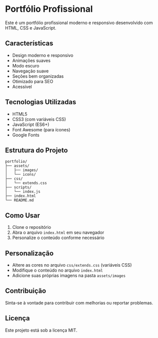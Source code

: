 # Portfólio Profissional

Este é um portfólio profissional moderno e responsivo desenvolvido com HTML, CSS e JavaScript.

## Características

- Design moderno e responsivo
- Animações suaves
- Modo escuro
- Navegação suave
- Seções bem organizadas
- Otimizado para SEO
- Acessível

## Tecnologias Utilizadas

- HTML5
- CSS3 (com variáveis CSS)
- JavaScript (ES6+)
- Font Awesome (para ícones)
- Google Fonts

## Estrutura do Projeto

```
portfolio/
├── assets/
│   ├── images/
│   └── icons/
├── css/
│   └── extends.css
├── scripts/
│   └── index.js
├── index.html
└── README.md
```

## Como Usar

1. Clone o repositório
2. Abra o arquivo `index.html` em seu navegador
3. Personalize o conteúdo conforme necessário

## Personalização

- Altere as cores no arquivo `css/extends.css` (variáveis CSS)
- Modifique o conteúdo no arquivo `index.html`
- Adicione suas próprias imagens na pasta `assets/images`

## Contribuição

Sinta-se à vontade para contribuir com melhorias ou reportar problemas.

## Licença

Este projeto está sob a licença MIT.
